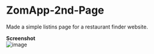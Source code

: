# ZomApp-2nd-Page
Made a simple listins page for a restaurant finder website.

**Screenshot**<br>
![image](https://github.com/RahulBRB/ZomApp-2nd-Page/assets/86495244/052dd29e-c919-4ffb-a632-be5a8015b3f2)
